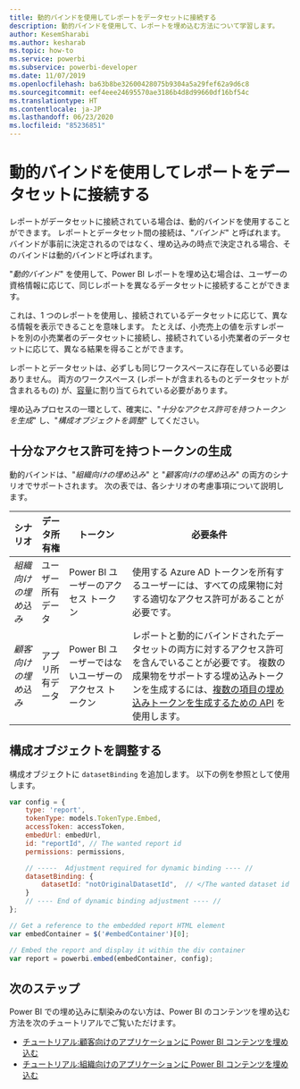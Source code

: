 ```yaml
---
title: 動的バインドを使用してレポートをデータセットに接続する
description: 動的バインドを使用して、レポートを埋め込む方法について学習します。
author: KesemSharabi
ms.author: kesharab
ms.topic: how-to
ms.service: powerbi
ms.subservice: powerbi-developer
ms.date: 11/07/2019
ms.openlocfilehash: ba63b8be32600428075b9304a5a29fef62a9d6c8
ms.sourcegitcommit: eef4eee24695570ae3186b4d8d99660df16bf54c
ms.translationtype: HT
ms.contentlocale: ja-JP
ms.lasthandoff: 06/23/2020
ms.locfileid: "85236851"
---
```

# <a name="connect-a-report-to-a-dataset-using-dynamic-binding"></a>動的バインドを使用してレポートをデータセットに接続する 

レポートがデータセットに接続されている場合は、動的バインドを使用することができます。 レポートとデータセット間の接続は、"*バインド*" と呼ばれます。 バインドが事前に決定されるのではなく、埋め込みの時点で決定される場合、そのバインドは動的バインドと呼ばれます。

"*動的バインド*" を使用して、Power BI レポートを埋め込む場合は、ユーザーの資格情報に応じて、同じレポートを異なるデータセットに接続することができます。

これは、1 つのレポートを使用し、接続されているデータセットに応じて、異なる情報を表示できることを意味します。 たとえば、小売売上の値を示すレポートを別の小売業者のデータセットに接続し、接続されている小売業者のデータセットに応じて、異なる結果を得ることができます。

レポートとデータセットは、必ずしも同じワークスペースに存在している必要はありません。 両方のワークスペース (レポートが含まれるものとデータセットが含まれるもの) が、[容量](azure-pbie-create-capacity.md)に割り当てられている必要があります。

埋め込みプロセスの一環として、確実に、"*十分なアクセス許可を持つトークンを生成*" し、"*構成オブジェクトを調整*" してください。

## <a name="generating-a-token-with-sufficient-permissions"></a>十分なアクセス許可を持つトークンの生成

動的バインドは、"*組織向けの埋め込み*" と "*顧客向けの埋め込み*" の両方のシナリオでサポートされます。 次の表では、各シナリオの考慮事項について説明します。

|シナリオ  |データ所有権  |トークン  |必要条件  |
|---------|---------|---------|---------|
|*組織向けの埋め込み*    |ユーザー所有データ         |Power BI ユーザーのアクセス トークン         |使用する Azure AD トークンを所有するユーザーには、すべての成果物に対する適切なアクセス許可があることが必要です。         |
|*顧客向けの埋め込み*     |アプリ所有データ         |Power BI ユーザーではないユーザーのアクセス トークン         |レポートと動的にバインドされたデータセットの両方に対するアクセス許可を含んでいることが必要です。 複数の成果物をサポートする埋め込みトークンを生成するには、[複数の項目の埋め込みトークンを生成するための API](embed-sample-for-customers.md#multiEmbedToken) を使用します。         |

## <a name="adjusting-the-config-object"></a>構成オブジェクトを調整する
構成オブジェクトに `datasetBinding` を追加します。 以下の例を参照として使用します。

```javascript
var config = {
    type: 'report',
    tokenType: models.TokenType.Embed,
    accessToken: accessToken,
    embedUrl: embedUrl,
    id: "reportId", // The wanted report id
    permissions: permissions,

    // -----  Adjustment required for dynamic binding ---- //
    datasetBinding: {
        datasetId: "notOriginalDatasetId",  // </The wanted dataset id
    }
    // ---- End of dynamic binding adjustment ---- //
};

// Get a reference to the embedded report HTML element
var embedContainer = $('#embedContainer')[0];

// Embed the report and display it within the div container
var report = powerbi.embed(embedContainer, config);
```

## <a name="next-steps"></a>次のステップ

Power BI での埋め込みに馴染みのない方は、Power BI のコンテンツを埋め込む方法を次のチュートリアルでご覧いただけます。
* [チュートリアル:顧客向けのアプリケーションに Power BI コンテンツを埋め込む](embed-sample-for-customers.md)
* [チュートリアル:組織向けのアプリケーションに Power BI コンテンツを埋め込む](embed-sample-for-your-organization.md)